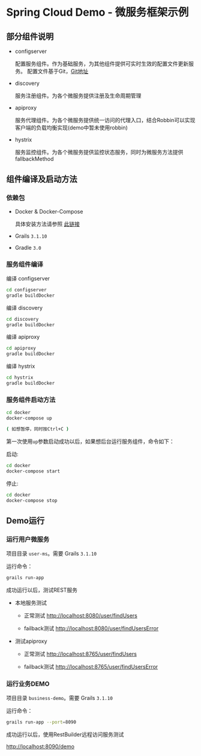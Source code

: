 # Spring Cloud Demo - 微服务框架示例

## 部分组件说明

- configserver

	配置服务组件。作为基础服务，为其他组件提供可实时生效的配置文件更新服务。
	配置文件基于Git，[Git地址](http://git.qiyestore.com/qiyestore/cloud-config-repo)

- discovery

	服务注册组件。为各个微服务提供注册及生命周期管理

- apiproxy

	服务代理组件。为各个微服务提供统一访问的代理入口，结合Robbin可以实现客户端的负载均衡实现(demo中暂未使用robbin)

- hystrix

	服务监控组件。为各个微服务提供监控状态服务，同时为微服务方法提供fallbackMethod


## 组件编译及启动方法

### 依赖包

- Docker & Docker-Compose

	具体安装方法请参照 [此链接](https://docs.docker.com/docker-for-windows/)

- Grails `3.1.10`

- Gradle `3.0`

### 服务组件编译

编译 configserver

```bash
cd configserver
gradle buildDocker
```

编译 discovery

```bash
cd discovery
gradle buildDocker
```

编译 apiproxy

```bash
cd apiproxy
gradle buildDocker
```

编译 hystrix

```bash
cd hystrix
gradle buildDocker
```

### 服务组件启动方法

```bash
cd docker
docker-compose up

( 如想暂停，同时按Ctrl+C )
```

第一次使用`up`参数启动成功以后，如果想后台运行服务组件，命令如下：

启动:

```bash
cd docker
docker-compose start
```

停止:

```bash
cd docker
docker-compose stop
```

## Demo运行

### 运行用户微服务 

项目目录 `user-ms`。需要 Grails `3.1.10`

运行命令：
```bash
grails run-app
```

成功运行以后，测试REST服务

- 本地服务测试

	- 正常测试 [http://localhost:8080/user/findUsers](http://localhost:8080/user/findUsers)

	- failback测试 [http://localhost:8080/user/findUsersError](http://localhost:8080/user/findUsersError)

- 测试apiproxy

	- 正常测试 [http://localhost:8765/user/findUsers](http://localhost:8080/user/findUsers)

	- failback测试 [http://localhost:8765/user/findUsersError](http://localhost:8080/user/findUsersError)


### 运行业务DEMO 

项目目录 `business-demo`。需要 Grails `3.1.10`

运行命令：
```bash
grails run-app --port=8090
```

成功运行以后，使用RestBuilder远程访问服务测试

[http://localhost:8090/demo](http://localhost:8090/demo)

